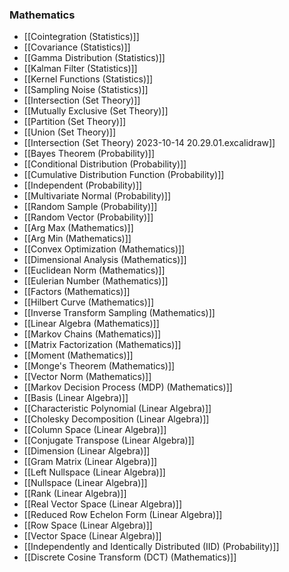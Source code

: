 ### Mathematics
- [[Cointegration (Statistics)]]
- [[Covariance (Statistics)]]
- [[Gamma Distribution (Statistics)]]
- [[Kalman Filter (Statistics)]]
- [[Kernel Functions (Statistics)]]
- [[Sampling Noise (Statistics)]]
- [[Intersection (Set Theory)]]
- [[Mutually Exclusive (Set Theory)]]
- [[Partition (Set Theory)]]
- [[Union (Set Theory)]]
- [[Intersection (Set Theory) 2023-10-14 20.29.01.excalidraw]]
- [[Bayes Theorem (Probability)]]
- [[Conditional Distribution (Probability)]]
- [[Cumulative Distribution Function (Probability)]]
- [[Independent (Probability)]]
- [[Multivariate Normal (Probability)]]
- [[Random Sample (Probability)]]
- [[Random Vector (Probability)]]
- [[Arg Max (Mathematics)]]
- [[Arg Min (Mathematics)]]
- [[Convex Optimization (Mathematics)]]
- [[Dimensional Analysis (Mathematics)]]
- [[Euclidean Norm (Mathematics)]]
- [[Eulerian Number (Mathematics)]]
- [[Factors (Mathematics)]]
- [[Hilbert Curve (Mathematics)]]
- [[Inverse Transform Sampling (Mathematics)]]
- [[Linear Algebra (Mathematics)]]
- [[Markov Chains (Mathematics)]]
- [[Matrix Factorization (Mathematics)]]
- [[Moment (Mathematics)]]
- [[Monge's Theorem (Mathematics)]]
- [[Vector Norm (Mathematics)]]
- [[Markov Decision Process (MDP) (Mathematics)]]
- [[Basis (Linear Algebra)]]
- [[Characteristic Polynomial (Linear Algebra)]]
- [[Cholesky Decomposition (Linear Algebra)]]
- [[Column Space (Linear Algebra)]]
- [[Conjugate Transpose (Linear Algebra)]]
- [[Dimension (Linear Algebra)]]
- [[Gram Matrix (Linear Algebra)]]
- [[Left Nullspace (Linear Algebra)]]
- [[Nullspace (Linear Algebra)]]
- [[Rank (Linear Algebra)]]
- [[Real Vector Space (Linear Algebra)]]
- [[Reduced Row Echelon Form (Linear Algebra)]]
- [[Row Space (Linear Algebra)]]
- [[Vector Space (Linear Algebra)]]
- [[Independently and Identically Distributed (IID) (Probability)]]
- [[Discrete Cosine Transform (DCT) (Mathematics)]]
